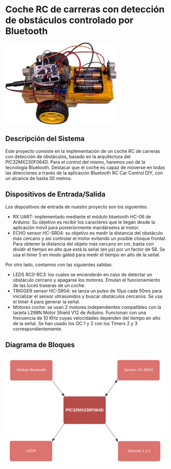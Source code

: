 # Coche RC de carreras con detección de obstáculos controlado por Bluetooth

![alt text](Imagenes/imagen_coche.png)

## Descripción del Sistema
Este proyecto consiste en la implementación de un coche RC de carreras con detección de obstáculos, basado en
la arquitectura del PIC32MX230F064D. Para el control del mismo, haremos uso de la tecnología Bluetooth. Destacar
que el coche es capaz de moverse en todas las direcciones a través de la aplicación Bluetooth RC Car Control DIY, con un alcance de hasta 30 metros.

## Dispositivos de Entrada/Salida
Los dispositivos de entrada de nuestro proyecto son los siguientes:

- RX UART: implementado mediante el módulo bluetooth HC-06 de Arduino. Su objetivo es recibir los
caracteres que le llegan desde la aplicación móvil para posteriormente mandárselos al motor.
- ECHO sensor HC-SR04: su objetivo es medir la distancia del obstáculo más cercano y así controlar el motor
evitando un posible choque frontal. Para obtener la distancia del objeto más cercano en cm, basta con
dividir el tiempo en alto que está la señal (en µs) por un factor de 58. Se usa el timer 5 en modo gated para
medir el tiempo en alto de la señal.

Por otro lado, contamos con las siguientes salidas:

- LEDS RC0-RC3: los cuales se encenderán en caso de detectar un obstáculo cercano y apagarse los motores.
Emulan el funcionamiento de las luces traseras de un coche.
- TRIGGER sensor HC-SR04: se lanza un pulso de 10µs cada 50ms para inicializar el sensor ultrasonidos y
buscar obstáculos cercanos. Se usa el timer 4 para generar la señal.
- Motores coche: se usan 2 motores independientes compatibles con la tarjeta L298N Motor Shield V12 de
Arduino. Funcionan con una frecuencia de 10 KHz cuyas velocidades dependen del tiempo en alto de la
señal. Se han usado los OC 1 y 2 con los Timers 2 y 3 correspondientemente.

## Diagrama de Bloques

![alt text](Imagenes/diagrama_bloques.png)

